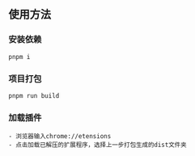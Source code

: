 ## 使用方法

### 安装依赖
```javasscript
pnpm i
```
### 项目打包
```javasscript
pnpm run build
```

### 加载插件
```text
- 浏览器输入chrome://etensions
- 点击加载已解压的扩展程序，选择上一步打包生成的dist文件夹
```
